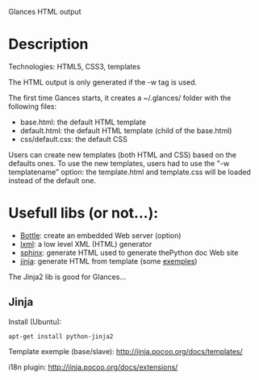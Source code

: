 Glances HTML output

# Description

Technologies: HTML5, CSS3, templates

The HTML output is only generated if the -w tag is used.

The first time Gances starts, it creates a ~/.glances/ folder with the following files:

* base.html: the default HTML template
* default.html: the default HTML template (child of the base.html)
* css/default.css: the default CSS

Users can create new templates (both HTML and CSS) based on the defaults ones. To use the new templates, users had  to use the "-w templatename" option: the template.html and template.css will be loaded instead of the default one.

# Usefull libs (or not...):

* [Bottle](http://bottlepy.org/docs/dev/): create an embedded Web server (option)
* [lxml](http://lxml.de/lxmlhtml.html): a low level XML (HTML) generator
* [sphinx](http://sphinx.pocoo.org/contents.html): generate HTML used to generate thePython doc Web site
* [jinja](http://jinja.pocoo.org/docs/): generate HTML from template (some [exemples](https://github.com/mitsuhiko/jinja2/tree/master/examples))

The Jinja2 lib is good for Glances...

## Jinja

Install (Ubuntu):

`apt-get install python-jinja2`

Template exemple (base/slave): http://jinja.pocoo.org/docs/templates/

i18n plugin: http://jinja.pocoo.org/docs/extensions/